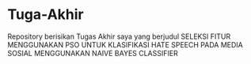 # Tuga-Akhir
Repository berisikan Tugas Akhir saya yang berjudul SELEKSI FITUR MENGGUNAKAN PSO UNTUK KLASIFIKASI HATE SPEECH PADA MEDIA SOSIAL MENGGUNAKAN NAIVE BAYES CLASSIFIER
